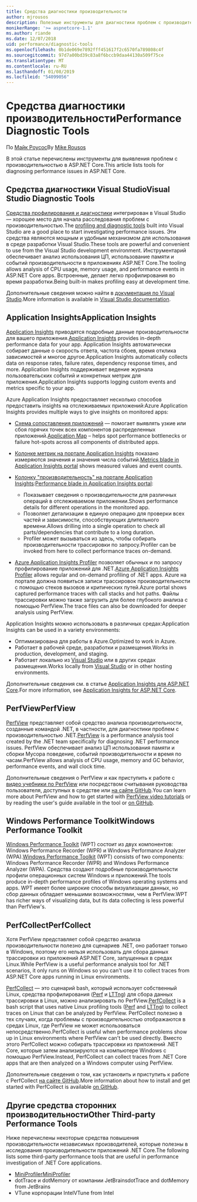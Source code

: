 ```yaml
---
title: Средства диагностики производительности
author: mjrousos
description: Полезные инструменты для диагностики проблем с производительностью в приложениях ASP.NET Core.
monikerRange: '>= aspnetcore-1.1'
ms.author: riande
ms.date: 12/07/2018
uid: performance/diagnostic-tools
ms.openlocfilehash: 0b1de069e7892fff451617f2c6570fa789808c4f
ms.sourcegitcommit: 97d7a00bd39c83a8f6bccb9daa44130a509f75ce
ms.translationtype: MT
ms.contentlocale: ru-RU
ms.lasthandoff: 01/08/2019
ms.locfileid: "54099056"
---
```

# <a name="performance-diagnostic-tools"></a><span data-ttu-id="617ec-103">Средства диагностики производительности</span><span class="sxs-lookup"><span data-stu-id="617ec-103">Performance Diagnostic Tools</span></span>

<span data-ttu-id="617ec-104">По [Майк Роусос](https://github.com/mjrousos)</span><span class="sxs-lookup"><span data-stu-id="617ec-104">By [Mike Rousos](https://github.com/mjrousos)</span></span>

<span data-ttu-id="617ec-105">В этой статье перечислены инструменты для выявления проблем с производительностью в ASP.NET Core.</span><span class="sxs-lookup"><span data-stu-id="617ec-105">This article lists tools for diagnosing performance issues in ASP.NET Core.</span></span>

## <a name="visual-studio-diagnostic-tools"></a><span data-ttu-id="617ec-106">Средства диагностики Visual Studio</span><span class="sxs-lookup"><span data-stu-id="617ec-106">Visual Studio Diagnostic Tools</span></span>

<span data-ttu-id="617ec-107">[Средства профилирования и диагностики](/visualstudio/profiling) интегрирован в Visual Studio — хорошее место для начала расследования проблем с производительностью.</span><span class="sxs-lookup"><span data-stu-id="617ec-107">The [profiling and diagnostic tools](/visualstudio/profiling) built into Visual Studio are a good place to start investigating performance issues.</span></span> <span data-ttu-id="617ec-108">Эти средства являются мощным и удобным механизмом для использования в среде разработки Visual Studio.</span><span class="sxs-lookup"><span data-stu-id="617ec-108">These tools are powerful and convenient to use from the Visual Studio development environment.</span></span> <span data-ttu-id="617ec-109">Инструментарий обеспечивает анализ использования ЦП, использование памяти и событий производительности в приложениях ASP.NET Core.</span><span class="sxs-lookup"><span data-stu-id="617ec-109">The tooling allows analysis of CPU usage, memory usage, and performance events in ASP.NET Core apps.</span></span> <span data-ttu-id="617ec-110">Встроенные, делает легко профилирования во время разработки.</span><span class="sxs-lookup"><span data-stu-id="617ec-110">Being built-in makes profiling easy at development time.</span></span>

<span data-ttu-id="617ec-111">Дополнительные сведения можно найти в [документация по Visual Studio](/visualstudio/profiling/profiling-overview).</span><span class="sxs-lookup"><span data-stu-id="617ec-111">More information is available in [Visual Studio documentation](/visualstudio/profiling/profiling-overview).</span></span>

## <a name="application-insights"></a><span data-ttu-id="617ec-112">Application Insights</span><span class="sxs-lookup"><span data-stu-id="617ec-112">Application Insights</span></span>

<span data-ttu-id="617ec-113">[Application Insights](/azure/application-insights/app-insights-overview) приводятся подробные данные производительности для вашего приложения.</span><span class="sxs-lookup"><span data-stu-id="617ec-113">[Application Insights](/azure/application-insights/app-insights-overview) provides in-depth performance data for your app.</span></span> <span data-ttu-id="617ec-114">Application Insights автоматически собирает данные о скорость ответа, частота сбоев, время отклика зависимостей и многое другое.</span><span class="sxs-lookup"><span data-stu-id="617ec-114">Application Insights automatically collects data on response rates, failure rates, dependency response times, and more.</span></span> <span data-ttu-id="617ec-115">Application Insights поддерживает ведение журнала пользовательских событий и конкретных метрик для приложения.</span><span class="sxs-lookup"><span data-stu-id="617ec-115">Application Insights supports logging custom events and metrics specific to your app.</span></span>

<span data-ttu-id="617ec-116">Azure Application Insights предоставляет несколько способов предоставить insights на отслеживаемых приложений:</span><span class="sxs-lookup"><span data-stu-id="617ec-116">Azure Application Insights provides multiple ways to give insights on monitored apps:</span></span>

- <span data-ttu-id="617ec-117">[Схема сопоставления приложений](/azure/application-insights/app-insights-app-map) — помогает выявлять узкие или сбоя горячих точек всех компонентов распределенных приложений.</span><span class="sxs-lookup"><span data-stu-id="617ec-117">[Application Map](/azure/application-insights/app-insights-app-map) – helps spot performance bottlenecks or failure hot-spots across all components of distributed apps.</span></span>
- <span data-ttu-id="617ec-118">[Колонке метрик на портале Application Insights](/azure/application-insights/app-insights-metrics-explorer?toc=/azure/azure-monitor/toc.json) показано измеряются значения и значения числа событий.</span><span class="sxs-lookup"><span data-stu-id="617ec-118">[Metrics blade in Application Insights portal](/azure/application-insights/app-insights-metrics-explorer?toc=/azure/azure-monitor/toc.json) shows measured values and event counts.</span></span>
- <span data-ttu-id="617ec-119">[Колонку "производительность" на портале Application Insights](/azure/application-insights/app-insights-tutorial-performance):</span><span class="sxs-lookup"><span data-stu-id="617ec-119">[Performance blade in Application Insights portal](/azure/application-insights/app-insights-tutorial-performance):</span></span>

  - <span data-ttu-id="617ec-120">Показывает сведения о производительности для различных операций в отслеживаемом приложении.</span><span class="sxs-lookup"><span data-stu-id="617ec-120">Shows performance details for different operations in the monitored app.</span></span>
  - <span data-ttu-id="617ec-121">Позволяет детализации в единую операцию для проверки всех частей и зависимости, способствующих длительного времени.</span><span class="sxs-lookup"><span data-stu-id="617ec-121">Allows drilling into a single operation to check all parts/dependencies that contribute to a long duration.</span></span>
  - <span data-ttu-id="617ec-122">Profiler может вызываться из здесь, чтобы собирать производительности трассировки по запросу.</span><span class="sxs-lookup"><span data-stu-id="617ec-122">Profiler can be invoked from here to collect performance traces on-demand.</span></span>

- <span data-ttu-id="617ec-123">[Azure Application Insights Profiler](/azure/azure-monitor/app/profiler) позволяет обычных и по запросу профилирование приложений для .NET.</span><span class="sxs-lookup"><span data-stu-id="617ec-123">[Azure Application Insights Profiler](/azure/azure-monitor/app/profiler) allows regular and on-demand profiling of .NET apps.</span></span>  <span data-ttu-id="617ec-124">Azure на портале должна появиться записи трассировок производительности с помощью стеков вызовов и критических путей.</span><span class="sxs-lookup"><span data-stu-id="617ec-124">Azure portal shows captured performance traces with call stacks and hot paths.</span></span> <span data-ttu-id="617ec-125">Файлы трассировки можно также загрузить для более глубокого анализа с помощью PerfView.</span><span class="sxs-lookup"><span data-stu-id="617ec-125">The trace files can also be downloaded for deeper analysis using PerfView.</span></span>

<span data-ttu-id="617ec-126">Application Insights можно использовать в различных средах:</span><span class="sxs-lookup"><span data-stu-id="617ec-126">Application Insights can be used in a variety environments:</span></span>

* <span data-ttu-id="617ec-127">Оптимизирована для работы в Azure.</span><span class="sxs-lookup"><span data-stu-id="617ec-127">Optimized to work in Azure.</span></span>
* <span data-ttu-id="617ec-128">Работает в рабочей среде, разработки и размещения.</span><span class="sxs-lookup"><span data-stu-id="617ec-128">Works in production, development, and staging.</span></span>
* <span data-ttu-id="617ec-129">Работает локально из [Visual Studio](/azure/application-insights/app-insights-visual-studio) или в других средах размещения.</span><span class="sxs-lookup"><span data-stu-id="617ec-129">Works locally from [Visual Studio](/azure/application-insights/app-insights-visual-studio) or in other hosting environments.</span></span>

<span data-ttu-id="617ec-130">Дополнительные сведения см. в статье [Application Insights для ASP.NET Core](/azure/application-insights/app-insights-asp-net-core).</span><span class="sxs-lookup"><span data-stu-id="617ec-130">For more information, see [Application Insights for ASP.NET Core](/azure/application-insights/app-insights-asp-net-core).</span></span>

## <a name="perfview"></a><span data-ttu-id="617ec-131">PerfView</span><span class="sxs-lookup"><span data-stu-id="617ec-131">PerfView</span></span>

<span data-ttu-id="617ec-132">[PerfView](https://github.com/Microsoft/perfview) представляет собой средство анализа производительности, созданные командой .NET, в частности, для диагностики проблем с производительностью .NET.</span><span class="sxs-lookup"><span data-stu-id="617ec-132">[PerfView](https://github.com/Microsoft/perfview) is a performance analysis tool created by the .NET team specifically for diagnosing .NET performance issues.</span></span> <span data-ttu-id="617ec-133">PerfView обеспечивает анализ ЦП использования памяти и сборки Мусора поведение, событий производительности и время по часам.</span><span class="sxs-lookup"><span data-stu-id="617ec-133">PerfView allows analysis of CPU usage, memory and GC behavior, performance events, and wall clock time.</span></span>

<span data-ttu-id="617ec-134">Дополнительные сведения о PerfView и как приступить к работе с [видео учебники по PerfView](http://channel9.msdn.com/Series/PerfView-Tutorial) или посредством считывания руководства пользователя, доступных в средстве или [на сайте GitHub](https://github.com/Microsoft/perfview).</span><span class="sxs-lookup"><span data-stu-id="617ec-134">You can learn more about PerfView and how to get started with [PerfView video tutorials](http://channel9.msdn.com/Series/PerfView-Tutorial) or by reading the user's guide available in the tool or [on GitHub](https://github.com/Microsoft/perfview).</span></span>

## <a name="windows-performance-toolkit"></a><span data-ttu-id="617ec-135">Windows Performance Toolkit</span><span class="sxs-lookup"><span data-stu-id="617ec-135">Windows Performance Toolkit</span></span>

<span data-ttu-id="617ec-136">[Windows Performance Toolkit](/windows-hardware/test/wpt/) (WPT) состоит из двух компонентов: Windows Performance Recorder (WPR) и Windows Performance Analyzer (WPA).</span><span class="sxs-lookup"><span data-stu-id="617ec-136">[Windows Performance Toolkit](/windows-hardware/test/wpt/) (WPT) consists of two components: Windows Performance Recorder (WPR) and Windows Performance Analyzer (WPA).</span></span> <span data-ttu-id="617ec-137">Средства создают подробные производительности профили операционных систем Windows и приложений.</span><span class="sxs-lookup"><span data-stu-id="617ec-137">The tools produce in-depth performance profiles of Windows operating systems and apps.</span></span> <span data-ttu-id="617ec-138">WPT имеет более широкие способы визуализации данных, но сбор данных обладает меньшими возможностями, чем в PerfView.</span><span class="sxs-lookup"><span data-stu-id="617ec-138">WPT has richer ways of visualizing data, but its data collecting is less powerful than PerfView's.</span></span>

## <a name="perfcollect"></a><span data-ttu-id="617ec-139">PerfCollect</span><span class="sxs-lookup"><span data-stu-id="617ec-139">PerfCollect</span></span>

<span data-ttu-id="617ec-140">Хотя PerfView представляет собой средство анализа производительности полезно для сценариев .NET, оно работает только в Windows, поэтому его нельзя использовать для сбора данных трассировки из приложений ASP.NET Core, запущенных в средах Linux.</span><span class="sxs-lookup"><span data-stu-id="617ec-140">While PerfView is a useful performance analysis tool for .NET scenarios, it only runs on Windows so you can't use it to collect traces from ASP.NET Core apps running in Linux environments.</span></span>

<span data-ttu-id="617ec-141">[PerfCollect](https://github.com/dotnet/coreclr/blob/master/Documentation/project-docs/linux-performance-tracing.md) — это сценарий bash, который использует собственный Linux, средства профилирования ([Perf](https://perf.wiki.kernel.org/index.php/Main_Page) и [LTTng](https://lttng.org/)) для сбора данных трассировки в Linux, можно анализировать по PerfView.</span><span class="sxs-lookup"><span data-stu-id="617ec-141">[PerfCollect](https://github.com/dotnet/coreclr/blob/master/Documentation/project-docs/linux-performance-tracing.md) is a bash script that uses native Linux profiling tools ([Perf](https://perf.wiki.kernel.org/index.php/Main_Page) and [LTTng](https://lttng.org/)) to collect traces on Linux that can be analyzed by PerfView.</span></span> <span data-ttu-id="617ec-142">PerfCollect полезно в тех случаях, когда проблемы с производительностью отображаются в средах Linux, где PerfView не может использоваться непосредственно.</span><span class="sxs-lookup"><span data-stu-id="617ec-142">PerfCollect is useful when performance problems show up in Linux environments where PerfView can't be used directly.</span></span> <span data-ttu-id="617ec-143">Вместо этого PerfCollect можно собирать трассировки из приложений .NET Core, которые затем анализируются на компьютере Windows с помощью PerfView.</span><span class="sxs-lookup"><span data-stu-id="617ec-143">Instead, PerfCollect can collect traces from .NET Core apps that are then analyzed on a Windows computer using PerfView.</span></span>

<span data-ttu-id="617ec-144">Дополнительные сведения о том, как установить и приступить к работе с PerfCollect [на сайте GitHub](https://github.com/dotnet/coreclr/blob/master/Documentation/project-docs/linux-performance-tracing.md).</span><span class="sxs-lookup"><span data-stu-id="617ec-144">More information about how to install and get started with PerfCollect is available [on GitHub](https://github.com/dotnet/coreclr/blob/master/Documentation/project-docs/linux-performance-tracing.md).</span></span>

## <a name="other-third-party-performance-tools"></a><span data-ttu-id="617ec-145">Другие средства сторонних производительности</span><span class="sxs-lookup"><span data-stu-id="617ec-145">Other Third-party Performance Tools</span></span>

<span data-ttu-id="617ec-146">Ниже перечислены некоторые средства повышения производительности независимых производителей, которые полезны в исследования производительности приложений .NET Core.</span><span class="sxs-lookup"><span data-stu-id="617ec-146">The following lists some third-party performance tools that are useful in performance investigation of .NET Core applications.</span></span>

- [<span data-ttu-id="617ec-147">MiniProfiler</span><span class="sxs-lookup"><span data-stu-id="617ec-147">MiniProfiler</span></span>](https://miniprofiler.com/)
- <span data-ttu-id="617ec-148">dotTrace и dotMemory от компании JetBrains</span><span class="sxs-lookup"><span data-stu-id="617ec-148">dotTrace and dotMemory from JetBrains</span></span>
- <span data-ttu-id="617ec-149">VTune корпорации Intel</span><span class="sxs-lookup"><span data-stu-id="617ec-149">VTune from Intel</span></span>
